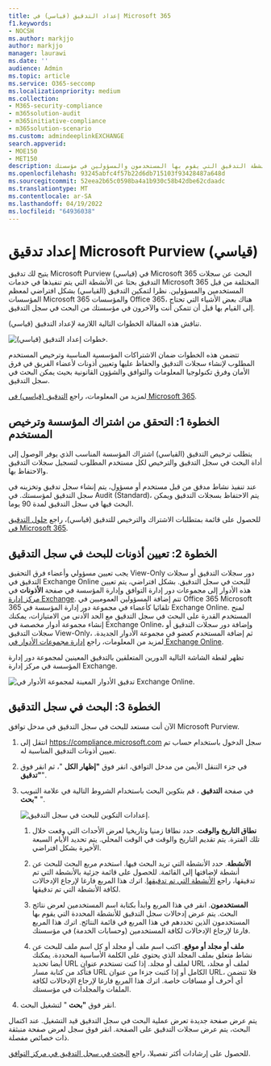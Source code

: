 ```yaml
---
title: إعداد التدقيق (قياسي) في Microsoft 365
f1.keywords:
- NOCSH
ms.author: markjjo
author: markjjo
manager: laurawi
ms.date: ''
audience: Admin
ms.topic: article
ms.service: O365-seccomp
ms.localizationpriority: medium
ms.collection:
- M365-security-compliance
- m365solution-audit
- m365initiative-compliance
- m365solution-scenario
ms.custom: admindeeplinkEXCHANGE
search.appverid:
- MOE150
- MET150
description: تصف هذه المقالة كيفية إعداد التدقيق (قياسي) حتى تتمكن من البدء في البحث عن أنشطة التدقيق التي يقوم بها المستخدمون والمسؤولين في مؤسستك.
ms.openlocfilehash: 93245abfc4f57b22d6db715103f93428487a648d
ms.sourcegitcommit: 52eea2b65c0598ba4a1b930c58b42dbe62cdaadc
ms.translationtype: MT
ms.contentlocale: ar-SA
ms.lasthandoff: 04/19/2022
ms.locfileid: "64936038"
---
```

# <a name="set-up-microsoft-purview-audit-standard"></a>إعداد تدقيق Microsoft Purview (قياسي)

يتيح لك تدقيق Microsoft Purview (قياسي) في Microsoft 365 البحث عن سجلات التدقيق بحثا عن الأنشطة التي يتم تنفيذها في خدمات Microsoft 365 المختلفة من قبل المستخدمين والمسؤولين. نظرا لتمكين التدقيق (القياسي) بشكل افتراضي لمعظم المؤسسات Microsoft 365 والمؤسسات Office 365، هناك بعض الأشياء التي تحتاج إلى القيام بها قبل أن تتمكن أنت والآخرون في مؤسستك من البحث في سجل التدقيق.

تناقش هذه المقالة الخطوات التالية اللازمة لإعداد التدقيق (قياسي).

![خطوات إعداد التدقيق (قياسي).](../media/BasicAuditingWorkflow.png)

تتضمن هذه الخطوات ضمان الاشتراكات المؤسسية المناسبة وترخيص المستخدم المطلوب لإنشاء سجلات التدقيق والحفاظ عليها وتعيين أذونات لأعضاء الفريق في فرق الأمان وفرق تكنولوجيا المعلومات والتوافق والشؤون القانونية بحيث يمكن البحث في سجل التدقيق.

لمزيد من المعلومات، راجع [التدقيق (قياسي) في Microsoft 365](auditing-solutions-overview.md#audit-standard).

## <a name="step-1-verify-organization-subscription-and-user-licensing"></a>الخطوة 1: التحقق من اشتراك المؤسسة وترخيص المستخدم

يتطلب ترخيص التدقيق (القياسي) اشتراك المؤسسة المناسب الذي يوفر الوصول إلى أداة البحث في سجل التدقيق والترخيص لكل مستخدم المطلوب لتسجيل سجلات التدقيق والاحتفاظ بها.

عند تنفيذ نشاط مدقق من قبل مستخدم أو مسؤول، يتم إنشاء سجل تدقيق وتخزينه في سجل التدقيق لمؤسستك. في Audit (Standard)، يتم الاحتفاظ بسجلات التدقيق ويمكن البحث فيها في سجل التدقيق لمدة 90 يوما.

للحصول على قائمة بمتطلبات الاشتراك والترخيص للتدقيق (قياسي)، راجع [حلول التدقيق في Microsoft 365](auditing-solutions-overview.md#licensing-requirements).

## <a name="step-2-assign-permissions-to-search-the-audit-log"></a>الخطوة 2: تعيين أذونات للبحث في سجل التدقيق

يجب تعيين مسؤولي وأعضاء فرق التحقيق View-Only دور سجلات التدقيق أو سجلات التدقيق في Exchange Online للبحث في سجل التدقيق. بشكل افتراضي، يتم تعيين هذه الأدوار إلى مجموعات دور إدارة التوافق وإدارة المؤسسة في صفحة **الأذونات** في <a href="https://go.microsoft.com/fwlink/p/?linkid=2059104" target="_blank">مركز إدارة Exchange</a>. تتم إضافة المسؤولين العموميين في Office 365 Microsoft 365 تلقائيا كأعضاء في مجموعة دور إدارة المؤسسة في Exchange Online. لمنح المستخدم القدرة على البحث في سجل التدقيق مع الحد الأدنى من الامتيازات، يمكنك إنشاء مجموعة أدوار مخصصة في Exchange Online، وإضافة دور سجلات التدقيق أو سجلات التدقيق View-Only، ثم إضافة المستخدم كعضو في مجموعة الأدوار الجديدة. لمزيد من المعلومات، راجع [إدارة مجموعات الأدوار في Exchange Online](/Exchange/permissions-exo/role-groups).

تظهر لقطة الشاشة التالية الدورين المتعلقين بالتدقيق المعينين لمجموعة دور إدارة المؤسسة في مركز إدارة Exchange.

![تدقيق الأدوار المعينة لمجموعة الأدوار في Exchange Online.](../media/EACAuditRoles.png)

## <a name="step-3-search-the-audit-log"></a>الخطوة 3: البحث في سجل التدقيق

الآن أنت مستعد للبحث في سجل التدقيق في مدخل توافق Microsoft Purview.

1. انتقل إلى <https://compliance.microsoft.com> سجل الدخول باستخدام حساب تم تعيين أذونات التدقيق المناسبة له.

2. في جزء التنقل الأيمن من مدخل التوافق، انقر فوق **"إظهار الكل** "، ثم انقر فوق **"تدقيق**".

3. في صفحة **التدقيق** ، قم بتكوين البحث باستخدام الشروط التالية في علامة التبويب **"بحث** ". 

   ![إعدادات التكوين للبحث في سجل التدقيق.](../media/AuditLogSearchToolMCCCallouts.png)

   1. **نطاق التاريخ والوقت**. حدد نطاقا زمنيا وتاريخيا لعرض الأحداث التي وقعت خلال تلك الفترة. يتم تقديم التاريخ والوقت في الوقت المحلي. يتم تحديد الأيام السبعة الأخيرة بشكل افتراضي.
  
   2. **الأنشطة**. حدد الأنشطة التي تريد البحث فيها. استخدم مربع البحث للبحث عن أنشطة لإضافتها إلى القائمة. للحصول على قائمة جزئية بالأنشطة التي تم تدقيقها، راجع [الأنشطة التي تم تدقيقها](search-the-audit-log-in-security-and-compliance.md#audited-activities). اترك هذا المربع فارغا لإرجاع الإدخالات لكافة الأنشطة التي تم تدقيقها.
  
   3. **المستخدمون**.  انقر في هذا المربع وابدأ بكتابة اسم المستخدمين لعرض نتائج البحث. يتم عرض إدخالات سجل التدقيق للأنشطة المحددة التي يقوم بها المستخدمون الذين تحددهم في هذا المربع في قائمة النتائج. اترك هذا المربع فارغا لإرجاع الإدخالات لكافة المستخدمين (وحسابات الخدمة) في مؤسستك.
  
   4. **ملف أو مجلد أو موقع**. اكتب اسم ملف أو مجلد أو كل اسم ملف للبحث عن نشاط متعلق بملف المجلد الذي يحتوي على الكلمة الأساسية المحددة. يمكنك أيضا تحديد URL لملف أو مجلد. إذا كنت تستخدم عنوان URL لملف أو مجلد، فتأكد من كتابة مسار URL الكامل أو إذا كتبت جزءا من عنوان URL، فلا تتضمن أي أحرف أو مسافات خاصة. اترك هذا المربع فارغا لإرجاع الإدخالات لكافة الملفات والمجلدات في مؤسستك.

4. انقر فوق **"بحث** " لتشغيل البحث.

يتم عرض صفحة جديدة تعرض عملية البحث في سجل التدقيق قيد التشغيل. عند اكتمال البحث، يتم عرض سجلات التدقيق على الصفحة. انقر فوق سجل لعرض صفحة منبثقة ذات خصائص مفصلة.

للحصول على إرشادات أكثر تفصيلا، راجع [البحث في سجل التدقيق في مركز التوافق](search-the-audit-log-in-security-and-compliance.md).
